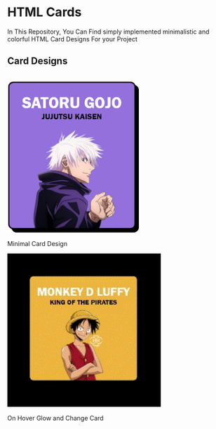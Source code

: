 
# HTML Cards

In This Repository, You Can Find simply implemented minimalistic and colorful HTML Card Designs For your Project 


## Card Designs

<p float="center" style="display:flex;" >
  <div>
    <img src="results/minimal.png" width="300" />
    <p>Minimal Card Design</p>
  </div>
  
  <div>
    <img src="results/Glow.gif" width="350" />
    <p>On Hover Glow and Change Card</p>
  </div>
</p>